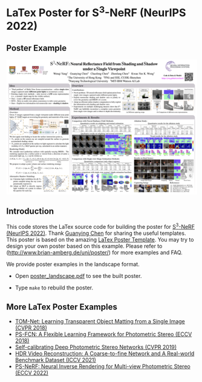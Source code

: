 # LaTex Poster for S<sup>3</sup>-NeRF (NeurIPS 2022)

## Poster Example
<p align="center">
    <img src='example.png' width="800" >
</p>

## Introduction
This code stores the LaTex source code for building the poster for [S<sup>3</sup>-NeRF (NeurIPS 2022)](https://ywq.github.io/s3nerf). Thank [Guanying Chen](https://github.com/guanyingc/latex_paper_writing_tips) for sharing the useful templates. This poster is based on the amazing [LaTex Poster Template](http://www.brian-amberg.de/uni/poster/). You may try to design your own poster based on this example. Please refer to (http://www.brian-amberg.de/uni/poster/) for more examples and FAQ.

We provide poster examples in the landscape format.

- Open [poster_landscape.pdf](./poster_landscape.pdf) to see the built poster.

- Type `make` to rebuild the poster.

## More LaTex Poster Examples
- [TOM-Net: Learning Transparent Object Matting from a Single Image (CVPR 2018)](https://github.com/guanyingc/TOM-Net_Poster_LaTex)
- [PS-FCN: A Flexible Learning Framework for Photometric Stereo (ECCV 2018)](https://github.com/guanyingc/PS-FCN_Poster_LaTex)
- [Self-calibrating Deep Photometric Stereo Networks (CVPR 2019)](https://github.com/guanyingc/SDPS-Net_Poster_LaTex)
- [HDR Video Reconstruction: A Coarse-to-fine Network and A Real-world Benchmark Dataset (ICCV 2021)](https://github.com/guanyingc/DeepHDRVideo_Poster_LaTex)
- [PS-NeRF: Neural Inverse Rendering for Multi-view Photometric Stereo (ECCV 2022)](https://github.com/ywq/PS-NeRF_Poster_LaTex)